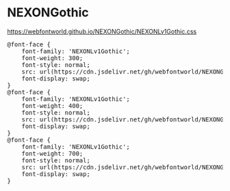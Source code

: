 # NEXONGothic

https://webfontworld.github.io/NEXONGothic/NEXONLv1Gothic.css

<pre>
@font-face {
    font-family: 'NEXONLv1Gothic';
    font-weight: 300; 
    font-style: normal; 
    src: url(https://cdn.jsdelivr.net/gh/webfontworld/NEXONGothic/NEXONLv1GothicLowOTFLight.woff) format('woff');
    font-display: swap;
}
@font-face {
    font-family: 'NEXONLv1Gothic';
    font-weight: 400; 
    font-style: normal; 
    src: url(https://cdn.jsdelivr.net/gh/webfontworld/NEXONGothic/NEXONLv1GothicOTF.woff) format('woff');
    font-display: swap;
}
@font-face {
    font-family: 'NEXONLv1Gothic';
    font-weight: 700; 
    font-style: normal; 
    src: url(https://cdn.jsdelivr.net/gh/webfontworld/NEXONGothic/NEXONLv1GothicOTFBold.woff) format('woff');
    font-display: swap;
}
</pre>
